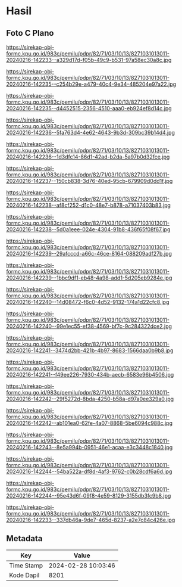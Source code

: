 # Hasil

## Foto C Plano

https://sirekap-obj-formc.kpu.go.id/983c/pemilu/pdpr/82/71/03/10/13/8271031013011-20240216-142233--a329d17d-f05b-49c9-b531-97a58ec30a8c.jpg

https://sirekap-obj-formc.kpu.go.id/983c/pemilu/pdpr/82/71/03/10/13/8271031013011-20240216-142235--c254b29e-a479-40c4-9e34-485204e97a22.jpg

https://sirekap-obj-formc.kpu.go.id/983c/pemilu/pdpr/82/71/03/10/13/8271031013011-20240216-142235--d4452515-2356-4510-aaa0-eb924ef8d14c.jpg

https://sirekap-obj-formc.kpu.go.id/983c/pemilu/pdpr/82/71/03/10/13/8271031013011-20240216-142236--5fa763d4-4e62-4643-9b3d-309bc39b14d4.jpg

https://sirekap-obj-formc.kpu.go.id/983c/pemilu/pdpr/82/71/03/10/13/8271031013011-20240216-142236--1d3dfc14-86d1-42ad-b2da-5a97b0d32fce.jpg

https://sirekap-obj-formc.kpu.go.id/983c/pemilu/pdpr/82/71/03/10/13/8271031013011-20240216-142237--150cb838-3d76-40ed-95cb-679909d0dd1f.jpg

https://sirekap-obj-formc.kpu.go.id/983c/pemilu/pdpr/82/71/03/10/13/8271031013011-20240216-142238--af8cf252-d1c0-48e7-b878-a71037403b83.jpg

https://sirekap-obj-formc.kpu.go.id/983c/pemilu/pdpr/82/71/03/10/13/8271031013011-20240216-142238--5d0a1eee-024e-4304-91b8-436f65f08f67.jpg

https://sirekap-obj-formc.kpu.go.id/983c/pemilu/pdpr/82/71/03/10/13/8271031013011-20240216-142239--29afcccd-a66c-46ce-8164-088209adf27b.jpg

https://sirekap-obj-formc.kpu.go.id/983c/pemilu/pdpr/82/71/03/10/13/8271031013011-20240216-142239--1bbc9df1-eb48-4a98-add1-5d205eb9284e.jpg

https://sirekap-obj-formc.kpu.go.id/983c/pemilu/pdpr/82/71/03/10/13/8271031013011-20240216-142240--14d08472-f6c0-4d52-9132-174a1d22cfc8.jpg

https://sirekap-obj-formc.kpu.go.id/983c/pemilu/pdpr/82/71/03/10/13/8271031013011-20240216-142240--99e1ec55-ef38-4569-bf7c-9c284322dce2.jpg

https://sirekap-obj-formc.kpu.go.id/983c/pemilu/pdpr/82/71/03/10/13/8271031013011-20240216-142241--3474d2bb-421b-4b97-8683-1566daa0b9b8.jpg

https://sirekap-obj-formc.kpu.go.id/983c/pemilu/pdpr/82/71/03/10/13/8271031013011-20240216-142241--f49ee226-7930-434b-aecb-6583e96b4506.jpg

https://sirekap-obj-formc.kpu.go.id/983c/pemilu/pdpr/82/71/03/10/13/8271031013011-20240216-142242--29f5272d-8bda-4250-b58a-d97a0ee329a0.jpg

https://sirekap-obj-formc.kpu.go.id/983c/pemilu/pdpr/82/71/03/10/13/8271031013011-20240216-142242--ab101ea0-62fe-4a07-8868-5be6094c988c.jpg

https://sirekap-obj-formc.kpu.go.id/983c/pemilu/pdpr/82/71/03/10/13/8271031013011-20240216-142243--8e5a994b-0951-46e1-acaa-e3c3448c1840.jpg

https://sirekap-obj-formc.kpu.go.id/983c/pemilu/pdpr/82/71/03/10/13/8271031013011-20240216-142244--54ba522a-df8d-4af3-9762-c0b28cdf6a6d.jpg

https://sirekap-obj-formc.kpu.go.id/983c/pemilu/pdpr/82/71/03/10/13/8271031013011-20240216-142244--95e43d6f-09f8-4e59-8129-3155db3fc9b8.jpg

https://sirekap-obj-formc.kpu.go.id/983c/pemilu/pdpr/82/71/03/10/13/8271031013011-20240216-142233--337db46a-9de7-465d-8237-a2e7c84c426e.jpg


## Metadata

| Key        | Value               |
| ---------- | ------------------- |
| Time Stamp | 2024-02-28 10:03:46 |
| Kode Dapil | 8201                |



